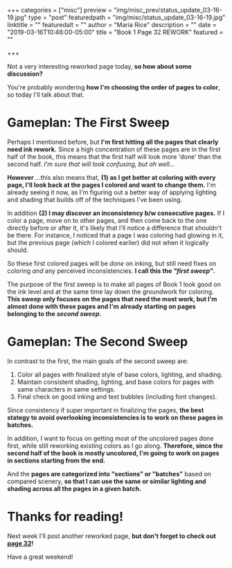 +++
categories = ["misc"]
preview = "img/misc_prev/status_update_03-16-19.jpg"
type = "post"
featuredpath = "img/misc/status_update_03-16-19.jpg"
linktitle = ""
featuredalt = ""
author = "Maria Rice"
description = ""
date = "2019-03-16T10:46:00-05:00"
title = "Book 1 Page 32 REWORK"
featured = ""

+++

Not a very interesting reworked page today, **so how about some discussion?** 

You're probably wondering **how I'm choosing the order of pages to color**, so today I'll talk about that. 

# Gameplan: The First Sweep

Perhaps I mentioned before, but **I'm first hitting all the pages that clearly need ink rework.** Since a high concentration of these pages are in the first half of the book, this means that the first half will look more 'done' than the second half. _I'm sure that will look confusing, but oh well..._

**However** ...this also means that, **(1) as I get better at coloring with every page, I'll look back at the pages I colored and want to change them.** I'm already seeing it now, as I'm figuring out a better way of applying lighting and shading that builds off of the techniques I've been using. 

In addition **(2) I may discover an inconsistency b/w consecutive pages.** If I color a page, move on to other pages, and then come back to the one directly before or after it, it's likely that I'll notice a difference that shouldn't be there. For instance, I noticed that a page I was coloring had glowing in it, but the previous page (which I colored earlier) did not when it logically should. 

So these first colored pages will be _done_ on inking, but still need fixes on coloring _and_ any perceived inconsistencies. **I call this the _"first sweep"_.**

The purpose of the first sweep is to make all pages of Book 1 look good on the ink level and at the same time lay down the groundwork for coloring. **This sweep only focuses on the pages that need the most work, but I'm almost done with these pages and I'm already starting on pages belonging to the _second sweep_.** 

# Gameplan: The Second Sweep

In contrast to the first, the main goals of the second sweep are:

1. Color all pages with finalized style of base colors, lighting, and shading.
2. Maintain consistent shading, lighting, and base colors for pages with same characters in same settings.
3. Final check on good inking and text bubbles (including font changes). 

Since consistency if super important in finalizing the pages, **the best stategy to avoid overlooking inconsistencies is to work on these pages in batches.** 

In addition, I want to focus on getting most of the uncolored pages done first, while still reworking existing colors as I go along. **Therefore, since the second half of the book is mostly uncolored, I'm going to work on pages in sections starting from the end.** 

And the **pages are categorized into "sections" or "batches"** based on compared scenery, **so that I can use the same or similar lighting and shading across all the pages in a given batch.** 

# Thanks for reading! 

Next week I'll post another reworked page, **but don't forget to check out [page 32](https://mcrice123.github.io/morphic/blog/book-1-page-32/)!**

Have a great weekend!



